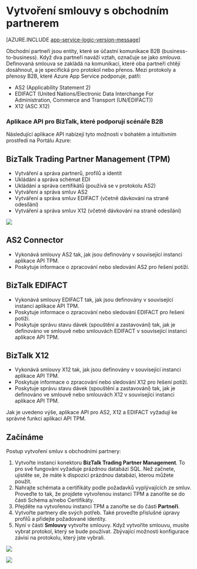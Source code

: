 <properties 
   pageTitle="Vytvoření smlouvy s obchodním partnerem v Azure App Service | Microsoft Azure" 
   description="Vytváření smluv s obchodními partnery" 
   services="logic-apps" 
   documentationCenter=".net,nodejs,java" 
   authors="rajram" 
   manager="erikre" 
   editor=""/>

<tags
   ms.service="logic-apps"
   ms.devlang="multiple"
    ms.topic="get-started-article"
   ms.tgt_pltfrm="na"
   ms.workload="integration" 
   ms.date="04/20/2016"
   ms.author="rajram"/>

# Vytvoření smlouvy s obchodním partnerem   

[AZURE.INCLUDE [app-service-logic-version-message](../../includes/app-service-logic-version-message.md)]

Obchodní partneři jsou entity, které se účastní komunikace B2B (business-to-business). Když dva partneři naváží vztah, označuje se jako *smlouva*. Definovaná smlouva se zakládá na komunikaci, které oba partneři chtějí dosáhnout, a je specifická pro protokol nebo přenos. Mezi protokoly a přenosy B2B, které Azure App Service podporuje, patří:

- AS2 (Applicability Statement 2)
- EDIFACT (United Nations/Electronic Data Interchange For Administration, Commerce and Transport (UN/EDIFACT))
- X12 (ASC X12)

### Aplikace API pro BizTalk, které podporují scénáře B2B
Následující aplikace API nabízejí tyto možnosti v bohatém a intuitivním prostředí na Portálu Azure:


## BizTalk Trading Partner Management (TPM)
- Vytváření a správa partnerů, profilů a identit
- Ukládání a správa schémat EDI
- Ukládání a správa certifikátů (používá se v protokolu AS2)
- Vytváření a správa smluv AS2
- Vytváření a správa smluv EDIFACT (včetně dávkování na straně odesílání)
- Vytváření a správa smluv X12 (včetně dávkování na straně odesílání)

![][1]


## AS2 Connector
- Vykonává smlouvy AS2 tak, jak jsou definovány v související instanci aplikace API TPM.
- Poskytuje informace o zpracování nebo sledování AS2 pro řešení potíží.


## BizTalk EDIFACT
- Vykonává smlouvy EDIFACT tak, jak jsou definovány v související instanci aplikace API TPM.
- Poskytuje informace o zpracování nebo sledování EDIFACT pro řešení potíží.
- Poskytuje správu stavu dávek (spouštění a zastavování) tak, jak je definováno ve smlouvě nebo smlouvách EDIFACT v související instanci aplikace API TPM.


## BizTalk X12
- Vykonává smlouvy X12 tak, jak jsou definovány v související instanci aplikace API TPM. 
- Poskytuje informace o zpracování nebo sledování X12 pro řešení potíží.
- Poskytuje správu stavu dávek (spouštění a zastavování) tak, jak je definováno ve smlouvě nebo smlouvách X12 v související instanci aplikace API TPM.

Jak je uvedeno výše, aplikace API pro AS2, X12 a EDIFACT vyžadují ke správné funkci aplikaci API TPM.


## Začínáme
Postup vytvoření smluv s obchodními partnery:

1. Vytvořte instanci konektoru **BizTalk Trading Partner Management**. To pro své fungování vyžaduje prázdnou databázi SQL. Než začnete, ujistěte se, že máte k dispozici prázdnou databázi, kterou můžete použít.
2. Nahrajte schémata a certifikáty podle požadavků vyplývajících ze smluv. Proveďte to tak, že projdete vytvořenou instanci TPM a zanoříte se do části Schéma a/nebo Certifikáty.
3. Přejděte na vytvořenou instanci TPM a zanořte se do části **Partneři**.
4. Vytvořte partnery dle svých potřeb. Také proveďte příslušné úpravy profilů a přidejte požadované identity.
5. Nyní v části **Smlouvy** vytvořte smlouvy. Když vytvoříte smlouvu, musíte vybrat protokol, který se bude používat. Zbývající možnosti konfigurace závisí na protokolu, který jste vybrali.

![][2]

![][3]

<!--Image references-->
[1]: ./media/app-service-logic-create-a-trading-partner-agreement/TPMResourceView.png
[2]: ./media/app-service-logic-create-a-trading-partner-agreement/ProtocolSelection.png
[3]: ./media/app-service-logic-create-a-trading-partner-agreement/X12AgreementCreation.png
 



<!--HONumber=Aug16_HO4-->


